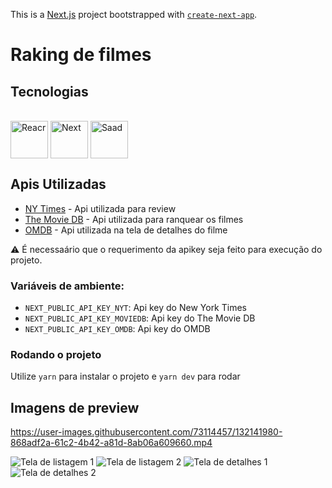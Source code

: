 


This is a [Next.js](https://nextjs.org/) project bootstrapped with [`create-next-app`](https://github.com/vercel/next.js/tree/canary/packages/create-next-app).

# Raking de filmes

## Tecnologias
 
 <div style="display: inline_block"><br>
  <img align="center" alt="Reacr" height="60" width="60" src="https://cdn.jsdelivr.net/gh/devicons/devicon/icons/react/react-original.svg">
  <img align="center" alt="Next" height="60" width="60" src="https://cdn.jsdelivr.net/gh/devicons/devicon/icons/nextjs/nextjs-line.svg">
  <img align="center" alt="Saad" height="60" width="60" src="https://cdn.jsdelivr.net/gh/devicons/devicon/icons/sass/sass-original.svg">
</div>
 

## Apis Utilizadas 

- [NY Times](https://developer.nytimes.com/docs/movie-reviews-api/1/overview) - Api utilizada para review
- [The Movie DB](https://developers.themoviedb.org/3/getting-started/introduction) - Api utilizada para ranquear os filmes
- [OMDB](http://www.omdbapi.com/) - Api utilizada na tela de detalhes do filme 

⚠️  É necessaário que o requerimento da apikey seja feito para execução do projeto.

### Variáveis de ambiente:

- `NEXT_PUBLIC_API_KEY_NYT`: Api key do New York Times
- `NEXT_PUBLIC_API_KEY_MOVIEDB`:  Api key do The Movie DB
- `NEXT_PUBLIC_API_KEY_OMDB`: Api key do OMDB


### Rodando o projeto

Utilize `yarn` para instalar o projeto e `yarn dev` para rodar

## Imagens de preview

https://user-images.githubusercontent.com/73114457/132141980-868adf2a-61c2-4b42-a81d-8ab06a609660.mp4

![Tela de listagem 1](https://cdn.discordapp.com/attachments/877998509066948618/880447463096471613/Captura_de_tela_de_2021-08-26_09-24-20.png) 
![Tela de listagem 2](https://cdn.discordapp.com/attachments/877998509066948618/880447454049361992/Captura_de_tela_de_2021-08-26_09-24-26.png)
![Tela de detalhes 1](https://cdn.discordapp.com/attachments/877998509066948618/880441161809023046/Captura_de_tela_de_2021-08-26_09-25-31.png)
![Tela de detalhes 2](https://cdn.discordapp.com/attachments/877998509066948618/880441165009281094/Captura_de_tela_de_2021-08-26_09-25-42.png)
